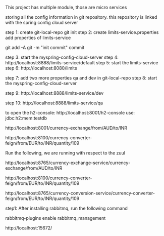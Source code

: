 This project has  multiple module, those are micro services


storing all the config information in git repository.
this repository is linked with the spring config cloud server

step 1: create git-local-repo
git init
step 2: create limits-service.properties
add properties of limits-service

git add -A
git -m "init commit" commit

step 3: start the myspring-config-cloud-server
step 4: http://localhost:8888/limits-service/default
step 5: start the limits-service
step 6: http://localhost:8080/limits

step 7: add two more properties qa and dev in git-local-repo
step 8: start the myspring-config-cloud-server

step 9: http://localhost:8888/limits-service/dev

step 10: http://localhost:8888/limits-service/qa






to open the h2-console:
http://localhost:8001/h2-console
use: jdbc:h2:mem:testdb



http://localhost:8001/currency-exchange/from/AUD/to/INR

http://localhost:8100/currency-converter-feign/from/EUR/to/INR/quantity/109

Run the following, we are running with respect to the zuul

http://localhost:8765/currency-exchange-service/currency-exchange/from/AUD/to/INR

http://localhost:8100/currency-converter-feign/from/EUR/to/INR/quantity/109

http://localhost:8765/currency-conversion-service/currency-converter-feign/from/EUR/to/INR/quantity/109


step1: After installing rabbitmq, run the following command

rabbitmq-plugins enable rabbitmq_management

http://localhost:15672/
